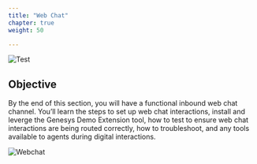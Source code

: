 ```yaml
---
title: "Web Chat"
chapter: true
weight: 50

---
```



![Test](/images/Webchat-768x300.jpg)
## Objective

By the end of this section, you will have a functional inbound web chat channel. You’ll learn the steps to set up web chat interactions, install and leverge the Genesys Demo Extension tool, how to test to ensure web chat interactions are being routed correctly, how to troubleshoot, and any tools available to agents during digital interactions. 

![Webchat](/images/webchat1.jpg)